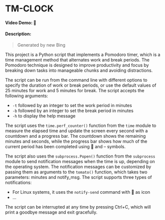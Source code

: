 # TM-CLOCK

#### Video Demo: 👀

#### Description:

> Generated by new Bing

This project is a Python script that implements a Pomodoro timer, which is a time management method that alternates work and break periods. The Pomodoro technique is designed to improve productivity and focus by breaking down tasks into manageable chunks and avoiding distractions.

The script can be run from the command line with different options to specify the duration of work or break periods, or use the default values of 25 minutes for work and 5 minutes for break. The script accepts the following arguments:

- `-t` followed by an integer to set the work period in minutes
- `-b` followed by an integer to set the break period in minutes
- `-h` to display the help message

The script uses the `time.perf_counter()` function from the `time` module to measure the elapsed time and update the screen every second with a countdown and a progress bar. The countdown shows the remaining minutes and seconds, while the progress bar shows how much of the current period has been completed using 🍅 and – symbols.

The script also uses the `subprocess.Popen()` function from the `subprocess` module to send notification messages when the time is up, depending on the operating system. The notification messages can be customized by passing them as arguments to the `tomato()` function, which takes two parameters: minutes and notify_msg. The script supports three types of notifications:

- For Linux systems, it uses the `notify-send` command with 🍅 as icon
- ...

The script can be interrupted at any time by pressing Ctrl+C, which will print a goodbye message and exit gracefully.